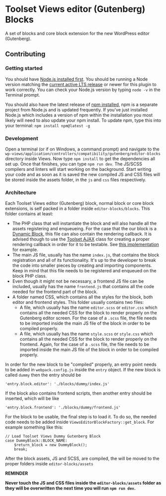 # Toolset Views editor (Gutenberg) Blocks

A set of blocks and core block extension for the new WordPress editor (Gutenberg).

## Contributing

### Getting started

You should have <a href="https://nodejs.org/en/">Node.js installed first</a>. You should be running a Node version matching the [current active LTS release](https://github.com/nodejs/Release#release-schedule) or newer for this plugin to work correctly. You can check your Node.js version by typing `node -v` in the Terminal prompt.

You should also have the latest release of <a href="https://npmjs.org">npm installed</a>, npm is a separate project from Node.js and is updated frequently. If you've just installed Node.js which includes a version of npm within the installation you most likely will need to also update your npm install. To update npm, type this into your terminal: `npm install npm@latest -g`

### Development

Open a terminal (or if on Windows, a command prompt) and navigate to the `wp-views/application/controllers/compatibility/gutenberg/editor-blocks` directory inside Views. Now type `npm install` to get the dependencies all set up. Once that finishes, you can type `npm run dev`. The JS/SCSS compilers and linters will start working on the background. Start writing your code and as soon as it is saved the new compiled JS and CSS files will be stored inside the assets folder, in the `js` and `css` files respectively. 

### Architecture ###  

Each Toolset Views editor (Gutenberg) block, normal block or core block extensions, is self packed in a folder inside `editor-blocks/blocks`. This folder contains at least:
* The PHP class that will instantiate the block and will also handle all the assets registering and enqueueing. For the case that the our block is a [Dynamic Block](https://wordpress.org/gutenberg/handbook/blocks/creating-dynamic-blocks/), this file can also contain the rendering callback. It is advised though to use the [Toolset AJAX](https://git.onthegosystems.com/toolset/toolset-common/blob/develop/inc/toolset.ajax.class.php) class for creating a proper rendering callback in order for it to be testable. See [this implementation](https://git.onthegosystems.com/toolset/toolset-common/blob/feature/views-1445/inc/autoloaded/ajax_handler/get_view_block_preview.php) for example.
* The main JS file, usually has the name `index.js`, that contains the block registration and all of its functionality. It's up to the developer to break the code into smaller pieces by creating and importing components. Keep in mind that this file needs to be registered and enqueued on the block PHP class.
* Even though it might not be necessary, a frontend JS file can be included, usually has the name `frontend.js` that contains all the code needed for the frontend part of the block.
* A folder named CSS, which contains all the styles for the block, both editor and frontend styles. This folder usually contains two files:
    * A file, which usually has the name `editor.scss` or `editor.css` which contains all the needed CSS for the block to render properly on the Gutenberg editor screen. For the case of a `.scss` file, the file needs to be imported inside the main JS file of the block in order to be compiled properly.
    * A file, which usually has the name `style.scss` or `style.css` which contains all the needed CSS for the block to render properly on the frontend. Again, for the case of a `.scss` file, the file needs to be imported inside the main JS file of the block in order to be compiled properly.
    
In order for the new block to be "compiled" properly, an entry point needs to be added in `webpack.config.js` inside the `entry` object. If the new block is called `dummy` then the entry should be 

```
'entry.block.editor': './blocks/dummy/index.js'
```

If the block also contains frontend scripts, then another entry should be inserted, which will be like 

```
'entry.block.frontend': './blocks/dummy/frontend.js'
```

For the block to be usable, the final step is to load it. To do so, the needed code needs to be added inside `ViewsEditorBlockFactory::get_block`. For example something like this:

```
// Load Toolset Views Dummy Gutenberg Block
case DummyBlock::BLOCK_NAME:
	$return_block = new DummyBlock();
	break;
```

After the block assets, JS and SCSS, are compiled, the will be moved to the proper folders inside `editor-blocks/assets`

**REMINDER**

**Never touch the JS and CSS files inside the `editor-blocks/assets` folder as they will be overwritten the next time you will run `npm run dev`.**
